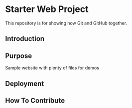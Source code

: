 # Starter Web Project

This repository is for showing how Git and GitHub together.

## Introduction

## Purpose

Sample website with plenty of files for demos

## Deployment

## How To Contribute